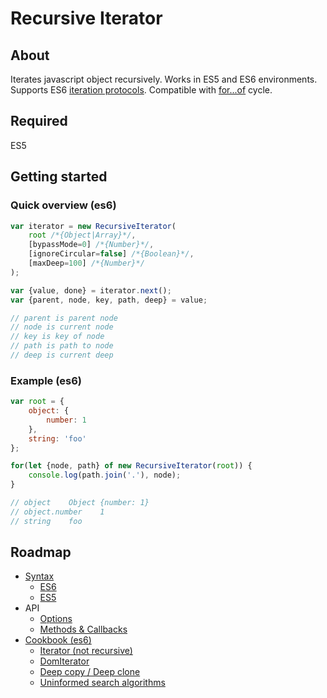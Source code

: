 # Recursive Iterator

## About
Iterates javascript object recursively.
Works in ES5 and ES6 environments.
Supports ES6 [iteration protocols](https://developer.mozilla.org/en-US/docs/Web/JavaScript/Reference/Iteration_protocols).
Compatible with [for...of](https://developer.mozilla.org/en/docs/Web/JavaScript/Reference/Statements/for...of) cycle.

## Required
ES5

## Getting started

### Quick overview (es6)
```js
var iterator = new RecursiveIterator(
    root /*{Object|Array}*/,
    [bypassMode=0] /*{Number}*/,
    [ignoreCircular=false] /*{Boolean}*/,
    [maxDeep=100] /*{Number}*/
);

var {value, done} = iterator.next();
var {parent, node, key, path, deep} = value;

// parent is parent node
// node is current node
// key is key of node
// path is path to node
// deep is current deep
```

### Example (es6)
```js
var root = {
    object: {
        number: 1
    },
    string: 'foo'
};

for(let {node, path} of new RecursiveIterator(root)) {
    console.log(path.join('.'), node);
}

// object    Object {number: 1}
// object.number    1
// string    foo
```

## Roadmap
* [Syntax](https://github.com/nervgh/recursive-iterator/wiki/Syntax)
    * [ES6](https://github.com/nervgh/recursive-iterator/wiki/Syntax#es6)
    * [ES5](https://github.com/nervgh/recursive-iterator/wiki/Syntax#es5)
* API
    * [Options](https://github.com/nervgh/recursive-iterator/wiki/Options)
    * [Methods & Callbacks](https://github.com/nervgh/recursive-iterator/wiki/Methods-&-Callbacks)
* [Cookbook (es6)](https://github.com/nervgh/recursive-iterator/wiki/Cookbook-(es6))
    * [Iterator (not recursive)](https://github.com/nervgh/recursive-iterator/wiki/Cookbook-(es6)#iterator-not-recursive)
    * [DomIterator](https://github.com/nervgh/recursive-iterator/wiki/Cookbook-(es6)#domiterator)
    * [Deep copy / Deep clone](https://github.com/nervgh/recursive-iterator/wiki/Cookbook-(es6)#deep-copy--deep-clone)
    * [Uninformed search algorithms](https://github.com/nervgh/recursive-iterator/wiki/Cookbook-(es6)#uninformed-search-algorithms)
